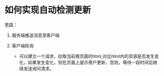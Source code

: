 # 如何实现自动检测更新
思路：
1. 服务端推送消息至客户端


2. 客户端轮询
    - 可以建立一个请求，拉取当前根页面的html,对比html内的资源是否发生变化，如果发生变化，则在页面上提示用户更新，否则，等待一段时间后继续发送询问清求。